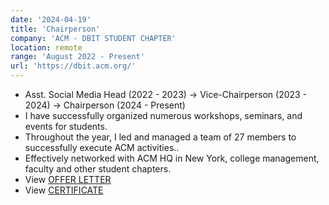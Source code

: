 ```yaml
---
date: '2024-04-19'
title: 'Chairperson'
company: 'ACM - DBIT STUDENT CHAPTER'
location: remote
range: 'August 2022 - Present'
url: 'https://dbit.acm.org/'
---
```


- Asst. Social Media Head (2022 - 2023) ->
  Vice-Chairperson (2023 - 2024) ->
  Chairperson (2024 - Present)
- I have successfully organized numerous workshops, seminars, and events for students.
- Throughout the year, I led and managed a team of 27 members to successfully execute ACM activities..
- Effectively networked with ACM HQ in New York, college management, faculty and other student chapters.
- View [OFFER LETTER](https://drive.google.com/file/d/1q-rr54_-9znx-m1PvEDTYkbu5yGy0miK/view?usp=sharing)
- View [CERTIFICATE](https://drive.google.com/file/d/1q-rr54_-9znx-m1PvEDTYkbu5yGy0miK/view?usp=sharing)

